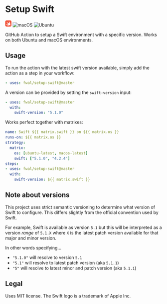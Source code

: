 # Setup Swift
<p>
  <img src=".github/swift.svg" height="20" alt="Swift" />
  <img src="https://img.shields.io/badge/macOS-grey" alt="macOS" />
  <img src="https://img.shields.io/badge/Ubuntu-grey" alt="Ubuntu" />
</p>

GitHub Action to setup a Swift environment with a specific version. Works on both Ubuntu and macOS environments.

## Usage

To run the action with the latest swift version available, simply add the action as a step in your workflow:

```yaml
- uses: fwal/setup-swift@master
```

A version can be provided by setting the `swift-version` input:

```yaml
- uses: fwal/setup-swift@master
  with:
    swift-version: "5.1.0"
```

Works perfect together with matrixes: 

```yaml
name: Swift ${{ matrix.swift }} on ${{ matrix.os }}
runs-on: ${{ matrix.os }}
strategy:
  matrix:
    os: [ubuntu-latest, macos-latest]
    swift: ["5.1.0", "4.2.4"]
steps:
- uses: fwal/setup-swift@master
  with:
    swift-version: ${{ matrix.swift }}
```

## Note about versions

This project uses strict semantic versioning to determine what version of Swift to configure. This differs slightly from the official convention used by Swift.

For example, Swift is available as version `5.1` but this will be interpreted as a version _range_ of `5.1.X` where `X` is the latest patch version available for that major and minor version.


In other words specifying...
- `"5.1.0"` will resolve to version `5.1`
- `"5.1"` will resolve to latest patch version (aka `5.1.1`)
- `"5"` will resolve to latest minor and patch version (aka `5.1.1`)


## Legal
Uses MIT license. 
The Swift logo is a trademark of Apple Inc.
